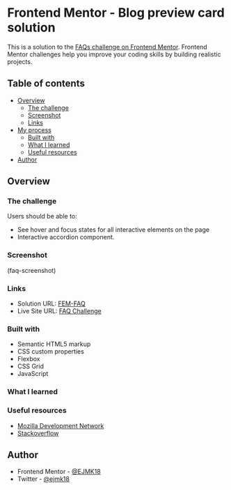 # Frontend Mentor - Blog preview card solution

This is a solution to the [FAQs challenge on Frontend Mentor](https://www.frontendmentor.io/challenges/faq-accordion-wyfFdeBwBz). Frontend Mentor challenges help you improve your coding skills by building realistic projects. 

## Table of contents

- [Overview](#overview)
  - [The challenge](#the-challenge)
  - [Screenshot](#screenshot)
  - [Links](#links)
- [My process](#my-process)
  - [Built with](#built-with)
  - [What I learned](#what-i-learned)
  - [Useful resources](#useful-resources)
- [Author](#author)

## Overview

### The challenge

Users should be able to:

- See hover and focus states for all interactive elements on the page
- Interactive accordion component.

### Screenshot

(faq-screenshot)

### Links

- Solution URL: [FEM-FAQ](https://github.com/EJMK18/FEM-FAQ)
- Live Site URL: [FAQ Challenge](https://ejmk18.github.io/FEM-FAQ/)

### Built with

- Semantic HTML5 markup
- CSS custom properties
- Flexbox
- CSS Grid
- JavaScript

### What I learned



### Useful resources

- [Mozilla Development Network](https://developer.mozilla.org/en-US/) 
- [Stackoverflow](https://stackoverflow.com/)

## Author

- Frontend Mentor - [@EJMK18](https://www.frontendmentor.io/profile/EJMK18)
- Twitter - [@ejmk18](https://www.twitter.com/ejmk18)
